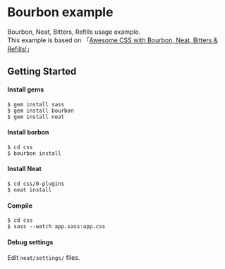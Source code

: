 # Bourbon example
Bourbon, Neat, Bitters, Refills usage example.  
This example is based on 「[Awesome CSS with Bourbon, Neat, Bitters & Refills!](https://www.youtube.com/playlist?list=PLfdtiltiRHWErI0VSxDCbeDyEJm_kVt3p)」 

## Getting Started
#### Install gems
```
$ gem install sass
$ gem install bourbon
$ gem install neat
```

#### Install borbon
```
$ cd css
$ bourbon install
```

#### Install Neat
```
$ cd css/0-plugins
$ neat install
```

#### Compile
```
$ cd css
$ sass --watch app.sass:app.css
```

#### Debug settings
Edit  `neat/settings/` files.
